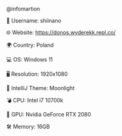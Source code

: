 @infomartion

👥 Username: shiinano

🌐 Website: https://donos.wyderekk.repl.co/

🌍 Country: Poland

💻 OS: Windows 11

🖥 Resolution: 1920x1080

🌠 IntelliJ Theme: Moonlight

💣 CPU: Intel i7 10700k 

🚀 GPU: Nvidia GeForce RTX 2080

🛠 Memory: 16GB

